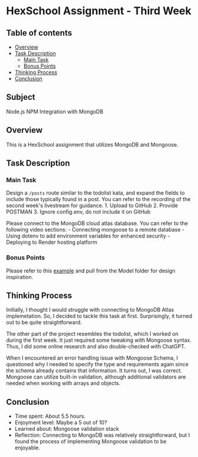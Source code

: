 
# HexSchool Assignment - Third Week

## Table of contents
- [Overview](#overview)
- [Task Description](#task-description)
    - [Main Task](#main-task)
    - [Bonus Points](#bonus-points)
- [Thinking Process](#thinking-process)
- [Conclusion](#conclusion)

## Subject
Node.js NPM Integration with MongoDB

## Overview
This is a HexSchool assignment that utilizes MongoDB and Mongoose.

## Task Description
### Main Task
Design a `/posts` route similar to the todolist kata, and expand the fields to include those typically found in a post. You can refer to the recording of the second week's livestream for guidance.
    1. Upload to GitHub
    2. Provide POSTMAN
    3. Ignore config.env, do not include it on GitHub

Please connect to the MongoDB cloud atlas database. You can refer to the following video sections:
    - Connecting mongoose to a remote database
    - Using dotenv to add environment variables for enhanced security
    - Deploying to Render hosting platform

### Bonus Points
Please refer to this [example](https://github.com/gonsakon/nodeweek2-sample) and pull from the Model folder for design inspiration.

## Thinking Process
Initially, I thought I would struggle with connecting to MongoDB Atlas implemetation. So, I decided to tackle this task at first. Surprisingly, it turned out to be quite straightforward.

The other part of the project resembles the todolist, which I worked on during the first week. It just required some tweaking with Mongoose syntax. Thus, I did some online research and also double-checked with ChatGPT.

When I encountered an error handling issue with Mongoose Schema, I questioned why I needed to specify the type and requirements again since the schema already contains that information. It turns out, I was correct. Mongoose can utilize built-in validation, although additional validators are needed when working with arrays and objects.

## Conclusion
- Time spent: About 5.5 hours.
- Enjoyment level: Maybe a 5 out of 10?
- Learned about: Mongoose validation stack
- Reflection: Connecting to MongoDB was relatively straightforward, but I found the process of implementing Mongoose validation to be enjoyable.